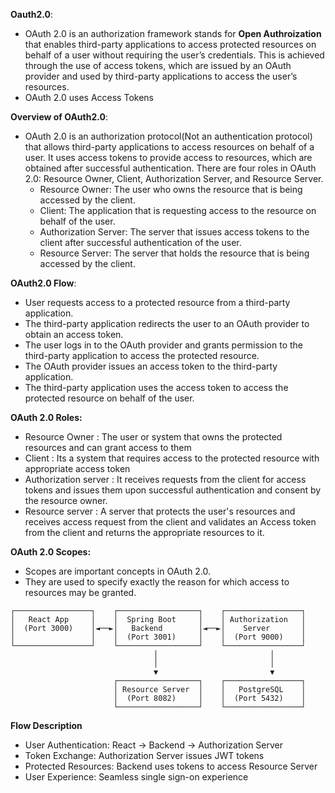 **Oauth2.0**:
- OAuth 2.0 is an authorization framework stands for **Open Authroization** that enables third-party applications to access protected resources on behalf of a user without requiring the user’s credentials. This is achieved through the use of access tokens, which are issued by an OAuth provider and used by third-party applications to access the user’s resources.
- OAuth 2.0 uses Access Tokens

**Overview of OAuth2.0**:
- OAuth 2.0 is an authorization protocol(Not an authentication protocol) that allows third-party applications to access resources on behalf of a user. It uses access tokens to provide access to resources, which are obtained after successful authentication. There are four roles in OAuth 2.0: Resource Owner, Client, Authorization Server, and Resource Server.
    - Resource Owner: The user who owns the resource that is being accessed by the client.
    - Client: The application that is requesting access to the resource on behalf of the user.
    - Authorization Server: The server that issues access tokens to the client after successful authentication of the user.
    - Resource Server: The server that holds the resource that is being accessed by the client.

**OAuth2.0 Flow**:
- User requests access to a protected resource from a third-party application.
- The third-party application redirects the user to an OAuth provider to obtain an access token.
- The user logs in to the OAuth provider and grants permission to the third-party application to access the protected resource.
- The OAuth provider issues an access token to the third-party application.
- The third-party application uses the access token to access the protected resource on behalf of the user.

**OAuth 2.0 Roles:**
- Resource Owner        : The user or system that owns the protected resources and can grant access to them
- Client                : Its a system that requires access to the protected resource with appropriate access token
- Authorization server  : It receives requests from the client for access tokens and issues them upon successful authentication and consent by the resource owner.
- Resource server       : A server that protects the user's resources and receives access request from the client and validates an Access token from the client and returns the appropriate resources to it.

**OAuth 2.0 Scopes:**
- Scopes are important concepts in OAuth 2.0.
- They are used to specify exactly the reason for which access to resources may be granted.

```
┌─────────────────┐    ┌──────────────────┐    ┌─────────────────┐
│   React App     │    │  Spring Boot     │    │ Authorization   │
│  (Port 3000)    │◄──►│   Backend        │◄──►│    Server       │
│                 │    │  (Port 3001)     │    │  (Port 9000)    │
└─────────────────┘    └──────────────────┘    └─────────────────┘
                                │                         │
                                │                         │
                                ▼                         ▼
                       ┌──────────────────┐    ┌─────────────────┐
                       │ Resource Server  │    │   PostgreSQL    │
                       │  (Port 8082)     │    │  (Port 5432)    │
                       └──────────────────┘    └─────────────────┘
```
**Flow Description**
- User Authentication: React → Backend → Authorization Server
- Token Exchange: Authorization Server issues JWT tokens
- Protected Resources: Backend uses tokens to access Resource Server
- User Experience: Seamless single sign-on experience

